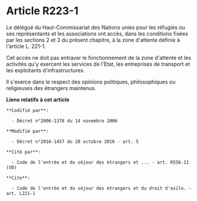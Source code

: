 # Article R223-1

Le délégué du Haut-Commissariat des Nations unies pour les réfugiés ou ses représentants et les associations ont accès, dans
les conditions fixées par les sections 2 et 3 du présent chapitre, à la zone d'attente définie à l'article L. 221-1. 

Cet accès ne doit pas entraver le fonctionnement de la zone d'attente et les activités qu'y exercent les services de l'Etat,
les entreprises de transport et les exploitants d'infrastructures. 

Il s'exerce dans le respect des opinions politiques, philosophiques ou religieuses des étrangers maintenus.

**Liens relatifs à cet article**

	**Codifié par**:

	  - Décret n°2006-1378 du 14 novembre 2006

	**Modifié par**:

	  - Décret n°2016-1457 du 28 octobre 2016 - art. 5

	**Cité par**:

	  - Code de l'entrée et du séjour des étrangers et ... - art. R556-11 (VD)

	**Cite**:

	  - Code de l'entrée et du séjour des étrangers et du droit d'asile. - art. L221-1
